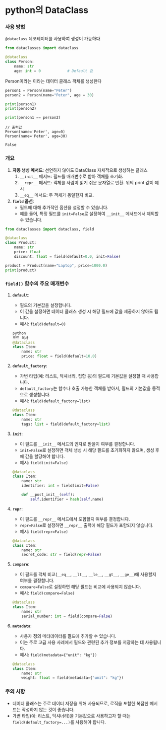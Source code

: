 # python의 DataClass



### 사용 방법

`@dataclass` 데코레이터를 사용하여 생성이 가능하다

```python
from dataclasses import dataclass

@dataclass
class Person:
    name: str
    age: int = 0			# Default 값
```

Person이라는 이라는 데이터 클래스 객체를 생성한다



```python
person1 = Person(name="Peter")
person2 = Person(name="Peter", age = 30)

print(person1)
print(person2)

print(person1 == person2)
```

```
// 출력값
Person(name='Peter', age=0)
Person(name='Peter', age=30)

False
```



### 개요

1. **자동 생성 메서드**: 선언하지 않아도 DataClass 자체적으로 생성하는 클래스
   1. `__init__` 메서드: 필드를 매개변수로 받아 객체를 초기화.
   2. `__repr__` 메서드: 객체를 사람이 읽기 쉬운 문자열로 반환. 위의 print 값이 예시
   3. `__eq__` 메서드: 두 객체가 동일한지 비교.
2. **`field` 옵션**:
   - 필드에 대해 추가적인 옵션을 설정할 수 있습니다. 
   - 예를 들어, 특정 필드를 `init=False`로 설정하여 `__init__` 메서드에서 제외할 수 있습니다.

```python
from dataclasses import dataclass, field

@dataclass
class Product:
    name: str
    price: float
    discount: float = field(default=0.0, init=False)

product = Product(name="Laptop", price=1000.0)
print(product)
```



### `field()` 함수의 주요 매개변수

1. **`default`**:

   - 필드의 기본값을 설정합니다.
   - 이 값을 설정하면 데이터 클래스 생성 시 해당 필드에 값을 제공하지 않아도 됩니다.
   - 예시: `field(default=0)`

   ```python
   python
   코드 복사
   @dataclass
   class Item:
       name: str
       price: float = field(default=10.0)
   ```

2. **`default_factory`**:

   - 가변 타입(예: 리스트, 딕셔너리, 집합 등)의 필드에 기본값을 설정할 때 사용합니다.
   - `default_factory`는 함수나 호출 가능한 객체를 받아서, 필드의 기본값을 동적으로 생성합니다.
   - 예시: `field(default_factory=list)`

   ```python
   @dataclass
   class Item:
       name: str
       tags: list = field(default_factory=list)
   ```

3. **`init`**:

   - 이 필드를 `__init__` 메서드의 인자로 받을지 여부를 결정합니다.
   - `init=False`로 설정하면 객체 생성 시 해당 필드를 초기화하지 않으며, 생성 후에 값을 할당해야 합니다.
   - 예시: `field(init=False)`

   ```python
   @dataclass
   class Item:
       name: str
       identifier: int = field(init=False)
   
       def __post_init__(self):
           self.identifier = hash(self.name)
   ```

4. **`repr`**:

   - 이 필드를 `__repr__` 메서드에서 포함할지 여부를 결정합니다.
   - `repr=False`로 설정하면 `__repr__` 출력에 해당 필드가 포함되지 않습니다.
   - 예시: `field(repr=False)`

   ```python
   @dataclass
   class Item:
       name: str
       secret_code: str = field(repr=False)
   ```

5. **`compare`**:

   - 이 필드를 객체 비교(`__eq__`, `__lt__`, `__le__`, `__gt__`, `__ge__`)에 사용할지 여부를 결정합니다.
   - `compare=False`로 설정하면 해당 필드는 비교에 사용되지 않습니다.
   - 예시: `field(compare=False)`

   ```python
   @dataclass
   class Item:
       name: str
       serial_number: int = field(compare=False)
   ```

6. **`metadata`**:

   - 사용자 정의 메타데이터를 필드에 추가할 수 있습니다.
   - 이는 주로 고급 사용 사례에서 필드와 관련된 추가 정보를 저장하는 데 사용됩니다.
   - 예시: `field(metadata={"unit": "kg"})`

   ```python
   @dataclass
   class Item:
       name: str
       weight: float = field(metadata={"unit": "kg"})
   ```



### 주의 사항

- 데이터 클래스는 주로 데이터 저장을 위해 사용되므로, 로직을 포함한 복잡한 메서드는 작성하지 않는 것이 좋습니다.
- 가변 타입(예: 리스트, 딕셔너리)을 기본값으로 사용하고자 할 때는 `field(default_factory=...)`를 사용해야 합니다.



